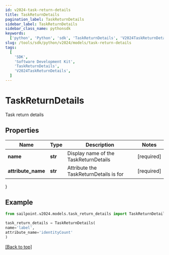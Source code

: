 ```yaml
---
id: v2024-task-return-details
title: TaskReturnDetails
pagination_label: TaskReturnDetails
sidebar_label: TaskReturnDetails
sidebar_class_name: pythonsdk
keywords:
  ['python', 'Python', 'sdk', 'TaskReturnDetails', 'V2024TaskReturnDetails']
slug: /tools/sdk/python/v2024/models/task-return-details
tags:
  [
    'SDK',
    'Software Development Kit',
    'TaskReturnDetails',
    'V2024TaskReturnDetails',
  ]
---
```


# TaskReturnDetails

Task return details

## Properties

| Name | Type | Description | Notes |
| --- | --- | --- | --- |
| **name** | **str** | Display name of the TaskReturnDetails | [required] |
| **attribute_name** | **str** | Attribute the TaskReturnDetails is for | [required] |

}

## Example

```python
from sailpoint.v2024.models.task_return_details import TaskReturnDetails

task_return_details = TaskReturnDetails(
name='label',
attribute_name='identityCount'
)

```

[[Back to top]](#)
